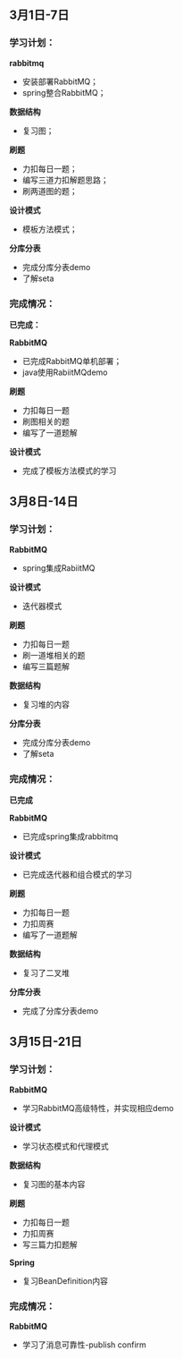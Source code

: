 ## 3月1日-7日

### 学习计划：

**rabbitmq**

* 安装部署RabbitMQ；
* spring整合RabbitMQ；

**数据结构**

* 复习图；

**刷题**

* 力扣每日一题；
* 编写三道力扣解题思路；
* 刷两道图的题；

**设计模式**

* 模板方法模式；

**分库分表**

* 完成分库分表demo
* 了解seta

### 完成情况：

**已完成：**

**RabbitMQ**

* 已完成RabbitMQ单机部署；
* java使用RabiitMQdemo

**刷题**

* 力扣每日一题
* 刷图相关的题
* 编写了一道题解

**设计模式**

* 完成了模板方法模式的学习

## 3月8日-14日

### 学习计划：

**RabbitMQ**

* spring集成RabiitMQ

**设计模式**

* 迭代器模式

**刷题**

* 力扣每日一题
* 刷一道堆相关的题
* 编写三篇题解

**数据结构**

* 复习堆的内容

**分库分表**

* 完成分库分表demo
* 了解seta

### 完成情况：

**已完成**

**RabbitMQ**

* 已完成spring集成rabbitmq

**设计模式**

* 已完成迭代器和组合模式的学习

**刷题**

* 力扣每日一题
* 力扣周赛
* 编写了一道题解

**数据结构**

* 复习了二叉堆

**分库分表**

* 完成了分库分表demo

## 3月15日-21日

### 学习计划：

**RabbitMQ**

* 学习RabbitMQ高级特性，并实现相应demo

**设计模式**

* 学习状态模式和代理模式

**数据结构**

* 复习图的基本内容

**刷题**

* 力扣每日一题
* 力扣周赛
* 写三篇力扣题解

**Spring**

* 复习BeanDefinition内容

### 完成情况：

**RabbitMQ**

* 学习了消息可靠性-publish confirm

